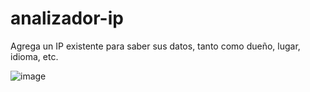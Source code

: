 # analizador-ip
Agrega un IP existente para saber sus datos, tanto como dueño, lugar, idioma, etc.

![image](https://user-images.githubusercontent.com/106991248/180631768-e5558791-10f1-4fea-8367-e51bc2b47ecb.png)
